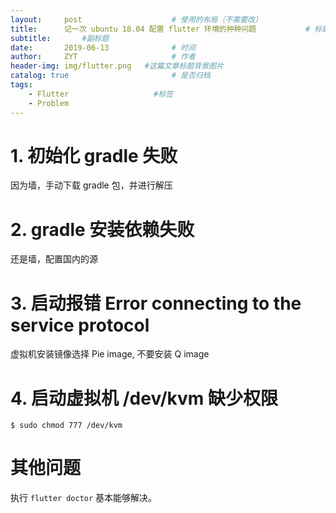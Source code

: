 ```yaml
---
layout:     post                    # 使用的布局（不需要改）
title:      记一次 ubuntu 18.04 配置 flutter 环境的种种问题           # 标题 
subtitle:       #副标题
date:       2019-06-13              # 时间
author:     ZYT                     # 作者
header-img: img/flutter.png   #这篇文章标题背景图片
catalog: true                       # 是否归档
tags:
    - Flutter                   #标签
    - Problem
---
```


# 1. 初始化 gradle 失败

因为墙，手动下载 gradle 包，并进行解压

# 2. gradle 安装依赖失败

还是墙，配置国内的源

# 3. 启动报错 Error connecting to the service protocol

虚拟机安装镜像选择 Pie image, 不要安装 Q image

# 4. 启动虚拟机 /dev/kvm 缺少权限

```
$ sudo chmod 777 /dev/kvm
```

# 其他问题

执行 `flutter doctor` 基本能够解决。
